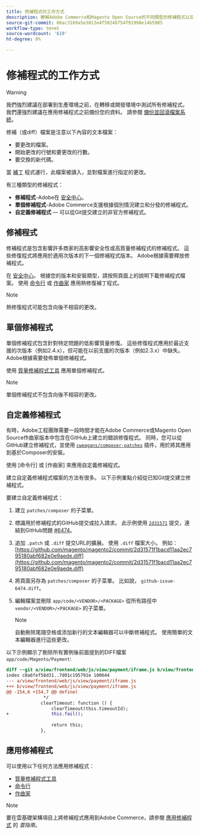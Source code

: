 ```yaml
---
title: 修補程式的工作方式
description: 瞭解Adobe Commerce和Magento Open Source的不同類型的修補程式以及它們的工作原理。
source-git-commit: 06ac3169a5e3813e4f50246f54f91998e14b5985
workflow-type: tm+mt
source-wordcount: '619'
ht-degree: 0%

---
```



# 修補程式的工作方式

>[!WARNING]
>
>我們強烈建議在部署到生產環境之前，在轉移或開發環境中測試所有修補程式。 我們還強烈建議在應用修補程式之前備份您的資料。 請參閱 [備份並回滾檔案系統](https://devdocs.magento.com/guides/v2.4/install-gde/install/cli/install-cli-backup.html)。

修補（或diff）檔案是注意以下內容的文本檔案：

- 要更改的檔案。
- 開始更改的行號和要更改的行數。
- 要交換的新代碼。

當 [補丁](https://en.wikipedia.org/wiki/Patch_(Unix)) 程式運行，此檔案被讀入，並對檔案進行指定的更改。

有三種類型的修補程式：

- **修補程式**-Adobe在 [安全中心](https://magento.com/security/patches)。
- **單個修補程式**-Adobe Commerce支援根據個別情況建立和分發的修補程式。
- **自定義修補程式** — 可以從Git提交建立的非官方修補程式。

## 修補程式

修補程式是包含影響許多商家的高影響安全性或高質量修補程式的修補程式。 這些修復程式將應用於適用次版本的下一個修補程式版本。 Adobe根據需要釋放修補程式。

在 [安全中心](https://magento.com/security/patches)。 根據您的版本和安裝類型，請按照頁面上的說明下載修補程式檔案。 使用 [命令行](../patches/apply.md#) 或 [作曲家](../patches/apply.md) 應用熱修復補丁程式。

>[!NOTE]
>
>熱修復程式可能包含向後不相容的更改。

## 單個修補程式

單個修補程式包含針對特定問題的低影響質量修復。 這些修復程式應用於最近支援的次版本（例如2.4.x），但可能在以前支援的次版本（例如2.3.x）中缺失。 Adobe根據需要發佈單個修補程式。

使用 [質量修補程式工具](https://devdocs.magento.com/quality-patches/tool.html) 應用單個修補程式。

>[!NOTE]
>
>單個修補程式不包含向後不相容的更改。

## 自定義修補程式

有時，Adobe工程團隊需要一段時間才能在Adobe Commerce或Magento Open Source作曲家版本中包含在GitHub上建立的錯誤修復程式。 同時，您可以從GitHub建立修補程式，並使用 [`cweagans/composer-patches`](https://github.com/cweagans/composer-patches/) 插件，用於將其應用到基於Composer的安裝。

使用 [命令行] 或 [作曲家] 來應用自定義修補程式。

建立自定義修補程式檔案的方法有很多。 以下示例重點介紹從已知Git提交建立修補程式。

要建立自定義修補程式：

1. 建立 `patches/composer` 的子菜單。
1. 標識用於修補程式的GitHub提交或拉入請求。 此示例使用 [`2d31571`](https://github.com/magento/magento2/commit/2d31571f1bacd11aa2ec795180abf682e0e9aede) 提交，連結到GitHub問題 [#6474](https://github.com/magento/magento2/issues/6474)。
1. 追加 `.patch` 或 `.diff` 提交URL的擴展。 使用 `.diff` 檔案大小。 例如： [https://github.com/magento/magento2/commit/2d31571f1bacd11aa2ec795180abf682e0e9aede.diff](https://github.com/magento/magento2/commit/2d31571f1bacd11aa2ec795180abf682e0e9aede.diff)
1. 將頁面另存為 `patches/composer` 的子菜單。 比如說， `github-issue-6474.diff`。
1. 編輯檔案並刪除 `app/code/<VENDOR>/<PACKAGE>` 從所有路徑中 `vendor/<VENDOR>/<PACKAGE>` 的子菜單。

   >[!NOTE]
   >
   >自動刪除尾隨空格或添加新行的文本編輯器可以中斷修補程式。 使用簡單的文本編輯器進行這些更改。

以下示例顯示了刪除所有實例後前面提到的DIFF檔案 `app/code/Magento/Payment`:

```diff
diff --git a/view/frontend/web/js/view/payment/iframe.js b/view/frontend/web/js/view/payment/iframe.js
index c8a6fef58d31..7d01c195791e 100644
--- a/view/frontend/web/js/view/payment/iframe.js
+++ b/view/frontend/web/js/view/payment/iframe.js
@@ -154,6 +154,7 @@ define(
              */
             clearTimeout: function () {
                 clearTimeout(this.timeoutId);
+                this.fail();
 
                 return this;
             },
```

## 應用修補程式

可以使用以下任何方法應用修補程式：

- [質量修補程式工具](https://devdocs.magento.com/quality-patches/tool.html)
- [命令行](/help/upgrade/patches/apply.md#command-line)
- [作曲家](/help/upgrade/patches/apply.md#composer)

>[!NOTE]
>
>要在雲基礎架構項目上將修補程式應用到Adobe Commerce，請參閱 [應用修補程式](https://devdocs.magento.com/cloud/project/project-patch.html) 的 _雲指南_。
